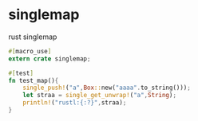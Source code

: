 # singlemap
rust singlemap 


```rust
#[macro_use]
extern crate singlemap;

#[test]
fn test_map(){
    single_push!("a",Box::new("aaaa".to_string()));
    let straa = single_get_unwrap!("a",String);
    println!("rustl:{:?}",straa);
}
```